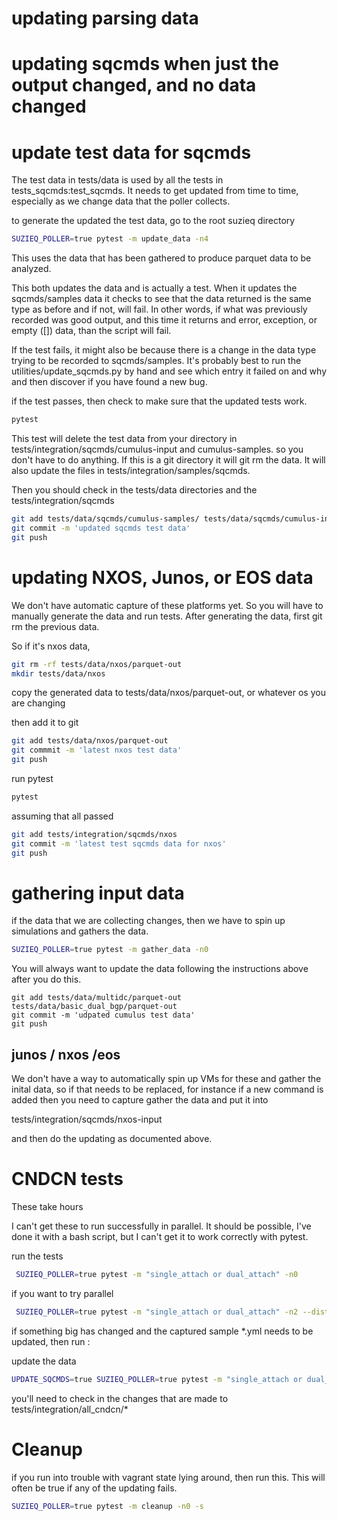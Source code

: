 # updating parsing data

# updating sqcmds when just the output changed, and no data changed


# update test data for sqcmds
The test data in tests/data is used by all the tests in tests_sqcmds:test_sqcmds.
It needs to get updated from time to time, especially as we change
data that the poller collects. 

to generate the updated the test data, go to the root suzieq directory

```bash
SUZIEQ_POLLER=true pytest -m update_data -n4
```
This uses the data that has been gathered to produce parquet data to be analyzed.


This both updates the data and is actually a test. When it updates the sqcmds/samples data
it checks to see that the data returned is the same type as before and if not, will fail. In other words, if what was previously
recorded was good output, and this time it returns
and error, exception, or empty ([]) data, than the script will fail.

 
If the test fails, it might also be because there is a change in the data type trying to be recorded to sqcmds/samples. It's probably best
to run the utilities/update_sqcmds.py by hand and see which entry it failed on and why
and then discover if you have found a new bug.


if the test passes, then check to make sure that the updated tests work.
```bash
pytest
```

This test will delete the test data from your directory in tests/integration/sqcmds/cumulus-input and cumulus-samples. 
so you don't have to do anything.
If this is a git
directory it will git rm the data. It will also update the files in 
tests/integration/samples/sqcmds.

Then you should check in the tests/data directories and the tests/integration/sqcmds

```bash
git add tests/data/sqcmds/cumulus-samples/ tests/data/sqcmds/cumulus-input/
git commit -m 'updated sqcmds test data'
git push
```

# updating NXOS, Junos, or EOS data
We don't have automatic capture of these platforms yet. So you will have to manually
generate the data and run tests. After generating the data, first git rm the previous data.

So if it's nxos data,
```bash
git rm -rf tests/data/nxos/parquet-out
mkdir tests/data/nxos
```
copy the generated data to tests/data/nxos/parquet-out, or whatever os you are changing

then add it to git
```bash
git add tests/data/nxos/parquet-out
git commmit -m 'latest nxos test data'
git push
```

run pytest
```bash
pytest
```
assuming that all passed

```bash
git add tests/integration/sqcmds/nxos
git commit -m 'latest test sqcmds data for nxos'
git push
```

# gathering input data
if the data that we are collecting changes, then we have to spin up simulations and gathers the data.

```bash
SUZIEQ_POLLER=true pytest -m gather_data -n0
```

You will always want to update the data following the instructions above after you do this.


```
git add tests/data/multidc/parquet-out tests/data/basic_dual_bgp/parquet-out 
git commit -m 'udpated cumulus test data'
git push
```

## junos / nxos /eos
We don't have a way to automatically spin up VMs for these and gather the inital data,
so if that needs to be replaced, for instance if a new command is added
then you need to capture gather the data and put it into

tests/integration/sqcmds/nxos-input

and then do the updating as documented above.

# CNDCN tests

These take hours

I can't get these to run successfully in parallel. It should be possible, I've done it with a bash
script, but I can't get it to work correctly with pytest.

run the tests
```bash
 SUZIEQ_POLLER=true pytest -m "single_attach or dual_attach" -n0 
```

if you want to try parallel
```bash
 SUZIEQ_POLLER=true pytest -m "single_attach or dual_attach" -n2 --dist=loadscope
```

if something big has changed and the captured sample *.yml needs to be updated, then 
run :

update the data
```bash
UPDATE_SQCMDS=true SUZIEQ_POLLER=true pytest -m "single_attach or dual_attach" -n0
```
you'll need to check in the changes that are made to tests/integration/all_cndcn/*


# Cleanup
if you run into trouble with vagrant state lying around, then run this. This will often be true if any of the updating fails. 
```bash
SUZIEQ_POLLER=true pytest -m cleanup -n0 -s
```

